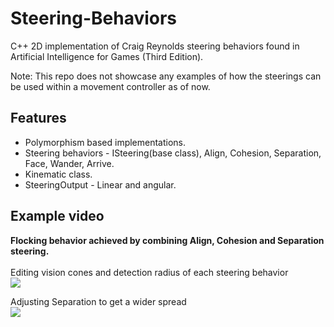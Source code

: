 # Steering-Behaviors
C++ 2D implementation of Craig Reynolds steering behaviors found in Artificial Intelligence for Games (Third Edition).

Note: This repo does not showcase any examples of how the steerings can be used within a movement controller as of now.

## Features
- Polymorphism based implementations.
- Steering behaviors - ISteering(base class), Align, Cohesion, Separation, Face, Wander, Arrive.
- Kinematic class.
- SteeringOutput - Linear and angular.

## Example video
**Flocking behavior achieved by combining Align, Cohesion and Separation steering.** <br /><br />
Editing vision cones and detection radius of each steering behavior <br />
![](https://i.imgur.com/kDycNap.gif)

Adjusting Separation to get a wider spread <br />
![](https://i.imgur.com/i2yfeLP.gif)


